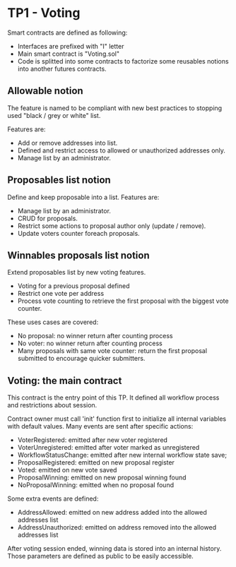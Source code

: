 # TP1 - Voting

Smart contracts are defined as following:
- Interfaces are prefixed with "I" letter
- Main smart contract is "Voting.sol"
- Code is splitted into some contracts to factorize some reusables notions into another futures contracts.

## Allowable notion
The feature is named to be compliant with new best practices to stopping used 
"black / grey or white" list.

Features are:
- Add or remove addresses into list.
- Defined and restrict access to allowed or unauthorized addresses only.
- Manage list by an administrator.

## Proposables list notion
Define and keep proposable into a list. Features are:
- Manage list by an administrator.
- CRUD for proposals.
- Restrict some actions to proposal author only (update / remove).
- Update voters counter foreach proposals.

## Winnables proposals list notion
Extend proposables list by new voting features.

- Voting for a previous proposal defined
- Restrict one vote per address
- Process vote counting to retrieve the first proposal with the biggest vote counter.

These uses cases are covered:
- No proposal: no winner return after counting process
- No voter: no winner return after counting process
- Many proposals with same vote counter: return the first proposal submitted to encourage quicker submitters. 

## Voting: the main contract
This contract is the entry point of this TP. It defined all workflow process and
restrictions about session.

Contract owner must call 'init' function first to initialize all internal variables with default values.
Many events are sent after specific actions:
- VoterRegistered: emitted after new voter registered
- VoterUnregistered: emitted after voter marked as unregistered
- WorkflowStatusChange: emitted after new internal workflow state save;
- ProposalRegistered: emitted on new proposal register
- Voted: emitted on new vote saved
- ProposalWinning: emitted on new proposal winning found
- NoProposalWinning: emitted when no proposal found

Some extra events are defined:
- AddressAllowed: emitted on new address added into the allowed addresses list
- AddressUnauthorized: emitted on address removed into the allowed addresses list

After voting session ended, winning data is stored into an internal history.
Those parameters are defined as public to be easily accessible.

